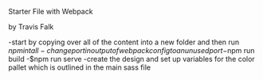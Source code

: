 
Starter File with Webpack

by Travis Falk

-start by copying over all of the content into a new folder and then run $npm intall
-change port in output of webpack config to an unused port
-$npm run build
-$npm run serve
-create the design and set up variables for the color pallet which is outlined in the main sass file